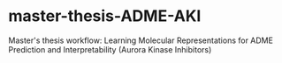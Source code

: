 # master-thesis-ADME-AKI
Master's thesis workflow: Learning Molecular Representations for ADME Prediction and Interpretability (Aurora Kinase Inhibitors)
